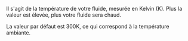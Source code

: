 Il s'agit de la température de votre fluide, mesurée en Kelvin (K). Plus la valeur est élevée, plus votre fluide sera chaud.

La valeur par défaut est 300K, ce qui correspond à la température ambiante.